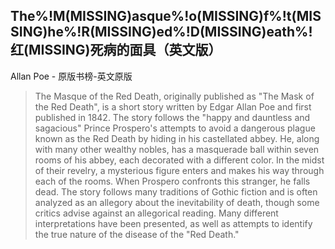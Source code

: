 ## The%!M(MISSING)asque%!o(MISSING)f%!t(MISSING)he%!R(MISSING)ed%!D(MISSING)eath%!红(MISSING)死病的面具（英文版）

Allan Poe  -  原版书榜-英文原版

> The Masque of the Red Death, originally published as "The Mask of the Red Death", is a short story written by Edgar Allan Poe and first published in 1842. The story follows the "happy and dauntless and sagacious" Prince Prospero's attempts to avoid a dangerous plague known as the Red Death by hiding in his castellated abbey. He, along with many other wealthy nobles, has a masquerade ball within seven rooms of his abbey, each decorated with a different color. In the midst of their revelry, a mysterious figure enters and makes his way through each of the rooms. When Prospero confronts this stranger, he falls dead. The story follows many traditions of Gothic fiction and is often analyzed as an allegory about the inevitability of death, though some critics advise against an allegorical reading. Many different interpretations have been presented, as well as attempts to identify the true nature of the disease of the "Red Death."
